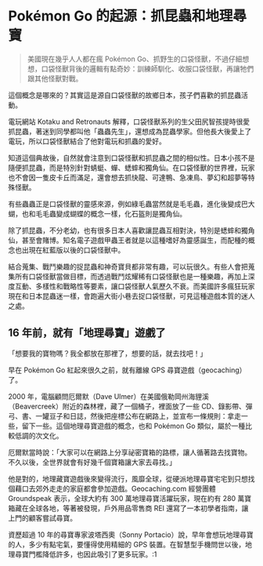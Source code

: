 # Pokémon Go 的起源：抓昆蟲和地理尋寶

>美國現在幾乎人人都在瘋 Pokémon Go、抓野生的口袋怪獸，不過仔細想想，口袋怪獸背後的邏輯有點奇妙：訓練師馴化、收服口袋怪獸，再讓牠們跟其他怪獸對戰。


這個概念是哪來的？其實這是源自口袋怪獸的故鄉日本，孩子們喜歡的抓昆蟲活動。

電玩網站 Kotaku and Retronauts 解釋，口袋怪獸系列的生父田尻智孩提時很愛抓昆蟲，著迷到同學都叫他「蟲蟲先生」，還想成為昆蟲學家。但他長大後愛上了電玩，所以口袋怪獸結合了他對電玩和抓蟲的愛好。

知道這個典故後，自然就會注意到口袋怪獸和抓昆蟲之間的相似性。日本小孩不是隨便抓昆蟲，而是特別針對蜻蜓、蟬、蟋蟀和獨角仙。在口袋怪獸的世界裡，玩家也不會因一隻皮卡丘而滿足，還會想去抓快龍、可達鴨、急凍鳥、夢幻和超夢等特殊怪獸。

有些蟲蟲正是口袋怪獸的靈感來源，例如綠毛蟲當然就是毛毛蟲，進化後變成巴大蝴，也和毛毛蟲變成蝴蝶的概念一樣，化石盔則是獨角仙。

除了抓昆蟲，不分老幼，也有很多日本人喜歡讓昆蟲互相對決，特別是蟋蟀和獨角仙，甚至會賭博。知名電子遊戲甲蟲王者就是以這種嗜好為靈感誕生，而配種的概念也出現在紅藍版以後的口袋怪獸中。

結合蒐集、戰鬥樂趣的捉昆蟲和神奇寶貝都非常有趣，可以玩很久。有些人會把蒐集所有口袋怪獸當做目標，而透過戰鬥炫耀稀有口袋怪獸也是一種樂趣，再加上深度互動、多樣性和戰略性等要素，讓口袋怪獸人氣歷久不衰。而美國許多瘋狂玩家現在和日本昆蟲迷一樣，會跑遍大街小巷去捉口袋怪獸，可見這種遊戲本質的迷人之處。

 

## 16 年前，就有「地理尋寶」遊戲了

「想要我的寶物嗎？我全都放在那裡了，想要的話，就去找吧！」

早在 Pokémon Go 紅起來很久之前，就有離線 GPS 尋寶遊戲（geocaching）了。

2000 年，電腦顧問厄爾默（Dave Ulmer）在美國俄勒岡州海貍溪（Beavercreek）附近的森林裡，藏了一個桶子，裡面放了一些 CD、錄影帶、彈弓、書、一罐豆子和日誌，然後把座標公布在網路上，並宣布一條規則：拿走一些，留下一些。這個地理尋寶遊戲的概念，也和 Pokémon Go 類似，屬於一種比較低調的次文化。

厄爾默當時說：「大家可以在網路上分享祕密寶箱的路標，讓人循著路去找寶物。不久以後，全世界就會有好幾千個寶箱讓大家去尋找。」

他是對的，地理藏寶遊戲後來變得流行，風靡全球，從硬派地理尋寶宅宅到只想找個藉口去郊外走走的家庭都會參加遊戲。Geocaching.com 經營團體 Groundspeak 表示，全球大約有 300 萬地理尋寶活躍玩家，現在約有 280 萬寶箱藏在全球各地，等著被發現，戶外用品零售商 REI 還寫了一本初學者指南，讓上門的顧客嘗試尋寶。

資歷超過 10 年的尋寶專家波塔西奧（Sonny Portacio）說，早年會想玩地理尋寶的人，多少有點宅氣，要懂得使用精細的 GPS 裝置。在智慧型手機問世以後，地理尋寶門檻降低許多，也因此吸引了更多玩家。:1

